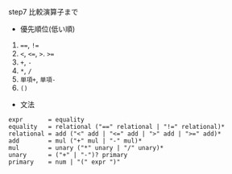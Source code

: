 step7 比較演算子まで

- 優先順位(低い順)

1. `==`, `!=`
2. `<`, `<=`, `>`. `>=`
3. `+`, `-`
4. `*`, `/`
5. `単項+`, `単項-`
6. `()`

- 文法

```
expr       = equality
equality   = relational ("==" relational | "!=" relational)*
relational = add ("<" add | "<=" add | ">" add | ">=" add)*
add        = mul ("+" mul | "-" mul)*
mul        = unary ("*" unary | "/" unary)*
unary      = ("+" | "-")? primary
primary    = num | "(" expr ")"
```
